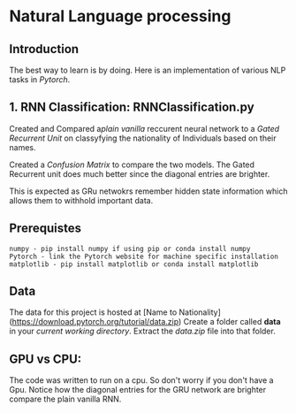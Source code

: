 # Natural Language processing

## Introduction 

The best way to learn is by doing. Here is an implementation of various NLP tasks in *Pytorch*. 

## **1. RNN Classification: RNNClassification.py**

Created and Compared a*plain vanilla* reccurent neural network to a *Gated Recurrent Unit* on classyfying
the nationality of Individuals based on their names. 

Created a *Confusion Matrix* to compare the two models. The Gated Recurrent unit does much better since the diagonal entries are brighter.

This is expected as GRu netwokrs remember hidden state information which allows them to withhold important data.

## Prerequistes 

```
numpy - pip install numpy if using pip or conda install numpy 
Pytorch - link the Pytorch website for machine specific installation
matplotlib - pip install matplotlib or conda install matplotlib
```
## Data

The data for this project is hosted at [Name to Nationality] (https://download.pytorch.org/tutorial/data.zip)
Create a folder called **data** in your *current working directory*. 
Extract the *data.zip* file into that folder. 

## GPU vs CPU:

The code was written to run on a cpu. So don't worry if you don't have a Gpu. 
Notice how the diagonal entries for the GRU network are brighter compare the plain vanilla RNN.
